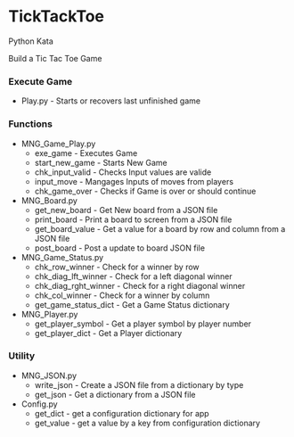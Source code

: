 TickTackToe
===========
Python Kata

Build a Tic Tac Toe Game

### Execute Game
* Play.py - Starts or recovers last unfinished game

### Functions
* MNG_Game_Play.py 
  * exe_game             - Executes Game
  * start_new_game       - Starts New Game
  * chk_input_valid      - Checks Input values are valide
  * input_move           - Mangages Inputs of moves from players 
  * chk_game_over        - Checks if Game is over or should continue
* MNG_Board.py
  * get_new_board        - Get New board from a JSON file
  * print_board          - Print a board to screen from a JSON file
  * get_board_value      - Get a value for a board by row and column from a JSON file
  * post_board           - Post a update to board JSON file
* MNG_Game_Status.py
  * chk_row_winner       - Check for a winner by row
  * chk_diag_lft_winner  - Check for a left diagonal winner
  * chk_diag_rght_winner - Check for a right diagonal winner
  * chk_col_winner       - Check for a winner by column
  * get_game_status_dict - Get a Game Status dictionary
* MNG_Player.py
  * get_player_symbol    - Get a player symbol by player number
  * get_player_dict      - Get a Player dictionary

### Utility
* MNG_JSON.py
  * write_json           - Create a JSON file from a dictionary by type
  * get_json             - Get a dictionary from a JSON file
* Config.py
  * get_dict             - get a configuration dictionary for app
  * get_value            - get a value by a key from configuration dictionary
